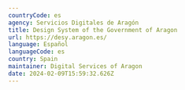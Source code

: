 ```yaml
---
countryCode: es
agency: Servicios Digitales de Aragón
title: Design System of the Government of Aragon
url: https://desy.aragon.es/
language: Español
languageCode: es
country: Spain
maintainer: Digital Services of Aragon
date: 2024-02-09T15:59:32.626Z
---
```

